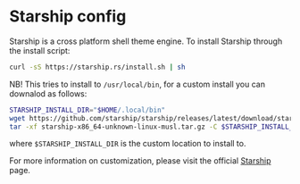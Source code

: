 # Starship config

Starship is a cross platform shell theme engine. To install Starship through the install script:

```bash
curl -sS https://starship.rs/install.sh | sh
```
NB! This tries to install to `/usr/local/bin`, for a custom install you can downalod as follows:
```bash
STARSHIP_INSTALL_DIR="$HOME/.local/bin"
wget https://github.com/starship/starship/releases/latest/download/starship-x86_64-unknown-linux-musl.tar.gz
tar -xf starship-x86_64-unknown-linux-musl.tar.gz -C $STARSHIP_INSTALL_DIR
```
where `$STARSHIP_INSTALL_DIR` is the custom location to install to.

For more information on customization, please visit the official [Starship](https://starship.rs/config/) page.
